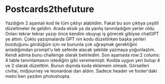 # Postcards2thefuture
Yazdığım 2 aşamalı kod ile tüm çıktıyı alabildim.
Fakat bu son çıktıya çeşitli düzeltmeler ile geldim. Arada eksik ya da yanlış tanımladığım yerler oldu. Onları tekrar tekrar yazıp önce kendim okuyup iş görecek gibiyse chatGPT ye attım. Çoklu yazışmalarda GPT nin kodu düzeltirken başka yerleri bozduğunu gördüğüm için ve bununla çok uğraşmak gerektiğini anladığımdan prompt'u tek seferde alacak şekilde yazmaya yoğunlaştım. Kendi adıma bunu challenge olarak belirledim.
Son aşamada row:2 colums: 4 table tanımlamasını istediğim gibi verememişti. Kodda uygun yeri bulup 4 ve 2 olarak düzelttim. Bunun dışında koda eklemem olmadı.
Görselleri civitai, midjourney ve leonardoai dan aldım.
Sadece header ve footer'daki metni ben yazdım photoshopta.
